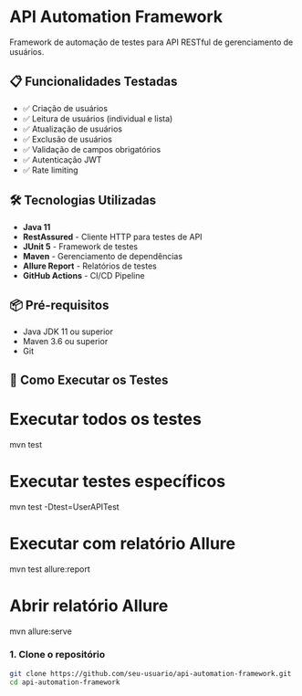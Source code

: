 # API Automation Framework

Framework de automação de testes para API RESTful de gerenciamento de usuários.

## 📋 Funcionalidades Testadas

- ✅ Criação de usuários
- ✅ Leitura de usuários (individual e lista)
- ✅ Atualização de usuários
- ✅ Exclusão de usuários
- ✅ Validação de campos obrigatórios
- ✅ Autenticação JWT
- ✅ Rate limiting

## 🛠️ Tecnologias Utilizadas

- **Java 11**
- **RestAssured** - Cliente HTTP para testes de API
- **JUnit 5** - Framework de testes
- **Maven** - Gerenciamento de dependências
- **Allure Report** - Relatórios de testes
- **GitHub Actions** - CI/CD Pipeline

## 📦 Pré-requisitos

- Java JDK 11 ou superior
- Maven 3.6 ou superior
- Git

## 🚀 Como Executar os Testes

# Executar todos os testes

mvn test

# Executar testes específicos

mvn test -Dtest=UserAPITest

# Executar com relatório Allure

mvn test allure:report

# Abrir relatório Allure

mvn allure:serve

### 1. Clone o repositório

```bash
git clone https://github.com/seu-usuario/api-automation-framework.git
cd api-automation-framework
```
